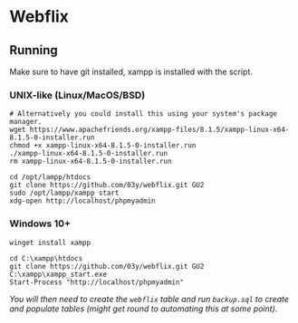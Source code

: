 # Webflix

## Running
Make sure to have git installed, xampp is installed with the script.

### UNIX-like (Linux/MacOS/BSD)
```
# Alternatively you could install this using your system's package manager.
wget https://www.apachefriends.org/xampp-files/8.1.5/xampp-linux-x64-8.1.5-0-installer.run
chmod +x xampp-linux-x64-8.1.5-0-installer.run
./xampp-linux-x64-8.1.5-0-installer.run
rm xampp-linux-x64-8.1.5-0-installer.run

cd /opt/lampp/htdocs
git clone https://github.com/03y/webflix.git GU2
sudo /opt/lampp/xampp start
xdg-open http://localhost/phpmyadmin
```

### Windows 10+
```
winget install xampp

cd C:\xampp\htdocs
git clone https://github.com/03y/webflix.git GU2
C:\xampp\xampp_start.exe
Start-Process "http://localhost/phpmyadmin"
```

*You will then need to create the `webflix` table and run `backup.sql` to create and populate tables (might get round to automating this at some point).*


